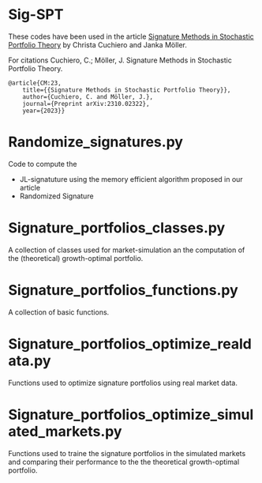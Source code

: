 # Sig-SPT

These codes have been used in the article [Signature Methods in Stochastic Portfolio Theory](https://arxiv.org/abs/2310.02322) by 
Christa Cuchiero and Janka Möller.

For citations
Cuchiero, C.; Möller, J. Signature Methods in Stochastic Portfolio Theory.

    @article{CM:23,
        title={{Signature Methods in Stochastic Portfolio Theory}}, 
        author={Cuchiero, C. and Möller, J.},
        journal={Preprint arXiv:2310.02322},
        year={2023}}

# Randomize_signatures.py
Code to compute the 
  - JL-signatuture using the memory efficient algorithm proposed in our article
  - Randomized Signature

# Signature_portfolios_classes.py
A collection of classes used for market-simulation an the computation of the (theoretical) growth-optimal portfolio. 

# Signature_portfolios_functions.py
A collection of basic functions. 

# Signature_portfolios_optimize_realdata.py
Functions used to optimize signature portfolios using real market data. 

# Signature_portfolios_optimize_simulated_markets.py
Functions used to traine the signature portfolios in the simulated markets and comparing their performance to the the theoretical growth-optimal portfolio. 
